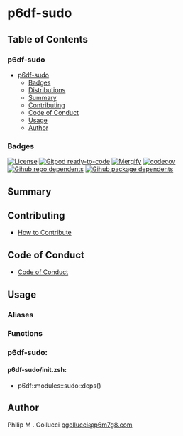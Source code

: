 # p6df-sudo

## Table of Contents


### p6df-sudo
- [p6df-sudo](#p6df-sudo)
  - [Badges](#badges)
  - [Distributions](#distributions)
  - [Summary](#summary)
  - [Contributing](#contributing)
  - [Code of Conduct](#code-of-conduct)
  - [Usage](#usage)
  - [Author](#author)

### Badges

[![License](https://img.shields.io/badge/License-Apache%202.0-yellowgreen.svg)](https://opensource.org/licenses/Apache-2.0)
[![Gitpod ready-to-code](https://img.shields.io/badge/Gitpod-ready--to--code-blue?logo=gitpod)](https://gitpod.io/#https://github.com/p6m7g8/p6df-sudo)
[![Mergify](https://img.shields.io/endpoint.svg?url=https://gh.mergify.io/badges/p6m7g8/p6df-sudo/&style=flat)](https://mergify.io)
[![codecov](https://codecov.io/gh/p6m7g8/p6df-sudo/branch/master/graph/badge.svg?token=14Yj1fZbew)](https://codecov.io/gh/p6m7g8/p6df-sudo)
[![Gihub repo dependents](https://badgen.net/github/dependents-repo/p6m7g8/p6df-sudo)](https://github.com/p6m7g8/p6df-sudo/network/dependents?dependent_type=REPOSITORY)
[![Gihub package dependents](https://badgen.net/github/dependents-pkg/p6m7g8/p6df-sudo)](https://github.com/p6m7g8/p6df-sudo/network/dependents?dependent_type=PACKAGE)

## Summary

## Contributing

- [How to Contribute](CONTRIBUTING.md)

## Code of Conduct

- [Code of Conduct](https://github.com/p6m7g8/.github/blob/master/CODE_OF_CONDUCT.md)

## Usage


### Aliases


### Functions

### p6df-sudo:

#### p6df-sudo/init.zsh:

- p6df::modules::sudo::deps()



## Author

Philip M . Gollucci <pgollucci@p6m7g8.com>
